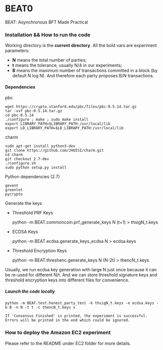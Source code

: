 # BEAT0
BEAT: Asynchronous BFT Made Practical


### Installation && How to run the code

Working directory is the **current directory**. All the bold vars are experiment parameters:

+ **N** means the total number of parties;
+ **t** means the tolerance, usually N/4 in our experiments;
+ **B** means the maximum number of transactions committed in a block (by default N log N). And therefore each party proposes B/N transactions.

#### Dependencies 
pbc

    wget https://crypto.stanford.edu/pbc/files/pbc-0.5.14.tar.gz
    tar -xvf pbc-0.5.14.tar.gz
    cd pbc-0.5.14
    ./configure ; make ; sudo make install
    export LIBRARY_PATH=$LIBRARY_PATH:/usr/local/lib
    export LD_LIBRARY_PATH=$LD_LIBRARY_PATH:/usr/local/lib

charm

    sudo apt-get install python3-dev
    git clone https://github.com/JHUISI/charm.git
    cd charm
    git checkout 2.7-dev
    ./configure.sh
    sudo python setup.py install


Python dependencies (2.7)

    gevent
    greenlet
    pycrypto


Generate the keys
+ Threshold PRF Keys

    python -m BEAT.commoncoin.prf_generate_keys N (t+1) > thsigN_t.keys

+ ECDSA Keys

    python -m BEAT.ecdsa.generate_keys_ecdsa N > ecdsa.keys

+ Threshold Encryption Keys

    python -m BEAT.threshenc.generate_keys N (N-2t) > thencN_t.keys


Usually, we run ecdsa key generation with large N just once because it can be re-used for different N/t.
And we can store threshold signature keys and threshold encryption keys into different files for convenience.

##### Launch the code locally
    python -m BEAT.test.honest_party_test -k thsigN_t.keys -e ecdsa.keys -b B -n N -t t -c thencN_t.keys s

    If 'Consensus Finished' is printed, the experiment is successful. Errors will be printed in the end which could be ignored.

### How to deploy the Amazon EC2 experiment

Please refer to the README under EC2 folder for more details.